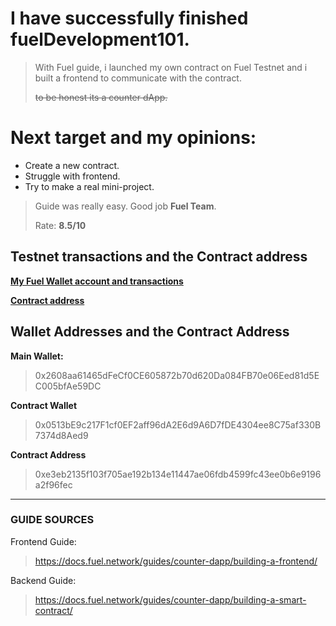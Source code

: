 # I have successfully finished fuelDevelopment101.

> With Fuel guide, i launched my own contract on Fuel Testnet and i built a frontend to communicate with the contract.
>
> ~~to be honest its a counter dApp.~~

<h1>Next target and my opinions:</h1>

- Create a new contract.
- Struggle with frontend.
- Try to make a real mini-project.

> Guide was really easy. Good job **Fuel Team**.
>
> Rate: **8.5/10**

<h2>Testnet transactions and the Contract address</h2>

<b>[My Fuel Wallet account and transactions](https://app-testnet.fuel.network/account/0x2608aa61465dFeCf0CE605872b70d620Da084FB70e06Eed81d5EC005bfAe59DC/transactions)
</b>

<b>[Contract address](https://app-testnet.fuel.network/contract/0xe3eb2135f103f705ae192b134e11447ae06fdb4599fc43ee0b6e9196a2f96fec/transactions)
</b>

<h2>Wallet Addresses and the Contract Address</h2>
<b>Main Wallet:</b>

> 0x2608aa61465dFeCf0CE605872b70d620Da084FB70e06Eed81d5EC005bfAe59DC

<b>Contract Wallet</b>

> 0x0513bE9c217F1cf0EF2aff96dA2E6d9A6D7fDE4304ee8C75af330B7374d8Aed9

<b>Contract Address</b>

> 0xe3eb2135f103f705ae192b134e11447ae06fdb4599fc43ee0b6e9196a2f96fec

---

<h3>GUIDE SOURCES</h3>

Frontend Guide:

> https://docs.fuel.network/guides/counter-dapp/building-a-frontend/

Backend Guide:

> https://docs.fuel.network/guides/counter-dapp/building-a-smart-contract/
